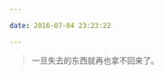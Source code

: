 ```yaml
---

date: 2016-07-04 23:23:22

---
```

<blockquote class="blockquote-center">一旦失去的东西就再也拿不回来了。</blockquote>
